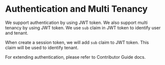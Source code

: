 # Authentication and Multi Tenancy

We support authentication by using JWT token. We also support multi tenancy by using JWT token. We use `sub` claim in JWT token to identify user and tenant.

When create a session token, we will add `sub` claim to JWT token. This claim will be used to identify tenant.

For extending authentication, please refer to Contributor Guide docs.